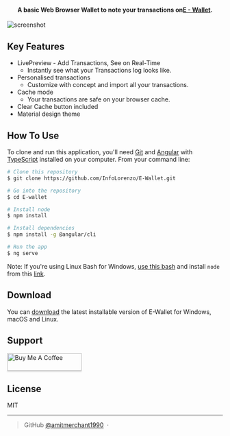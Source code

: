 <h1 align="center">
  <br>
  <a href="https://imgur.com/Mok6OKL" alt="E-Wallet" width="200"></a>
  <br>
    
  <br>
</h1>

<h4 align="center">A basic Web Browser Wallet to note your transactions on<a href="https://github.com/InfoLorenzo/E-Wallet" target="_blank">E - Wallet</a>.</h4>

![screenshot](https://imgur.com/LH7IQNw)

## Key Features

* LivePreview - Add Transactions, See on Real-Time
  - Instantly see what your Transactions log looks like.
* Personalised transactions
  - Customize with concept and import all your transactions.
* Cache mode
  - Your transactions are safe on your browser cache.
* Clear Cache button included
* Material design theme

## How To Use

To clone and run this application, you'll need [Git](https://git-scm.com) and [Angular](https://angular.io/) with [TypeScript](https://www.typescriptlang.org/) installed on your computer. From your command line:

```bash
# Clone this repository
$ git clone https://github.com/InfoLorenzo/E-Wallet.git

# Go into the repository
$ cd E-wallet

# Install node
$ npm install

# Install dependencies
$ npm install -g @angular/cli

# Run the app
$ ng serve
```

Note: If you're using Linux Bash for Windows, [use this bash](https://www.cygwin.com/) and install `node` from this [link](https://nodejs.org/).


## Download

You can [download](https://github.com/InfoLorenzo/E-Wallet) the latest installable version of E-Wallet for Windows, macOS and Linux.

## Support

<a href="https://www.buymeacoffee.com/LorenzoGomez" target="_blank"><img src="https://www.buymeacoffee.com/assets/img/custom_images/purple_img.png" alt="Buy Me A Coffee" style="height: 41px !important;width: 174px !important;box-shadow: 0px 3px 2px 0px rgba(190, 190, 190, 0.5) !important;-webkit-box-shadow: 0px 3px 2px 0px rgba(190, 190, 190, 0.5) !important;" ></a>

## License

MIT

---

> GitHub [@amitmerchant1990](https://github.com/InfoLorenzo) &nbsp;&middot;&nbsp;

